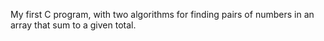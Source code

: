 My first C program, with two algorithms for finding pairs of numbers in an array that sum to a given total.
